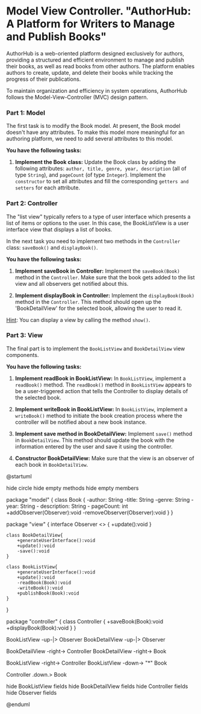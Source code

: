 # Model View Controller. "AuthorHub: A Platform for Writers to Manage and Publish Books"

AuthorHub is a web-oriented platform designed exclusively for authors, providing a structured and efficient environment to manage and publish their books, as well as read books from other authors. The platform enables authors to create, update, and delete their books while tracking the progress of their publications. 

To maintain organization and efficiency in system operations, AuthorHub follows the Model-View-Controller (MVC) design pattern.

### Part 1: Model

The first task is to modify the Book model. At present, the Book model doesn't have any attributes. To make this model more meaningful for an authoring platform, we need to add several attributes to this model.

**You have the following tasks:**

1. **Implement the Book class:**
Update the Book class by adding the following attributes: `author, title, genre, year, description` (all of type `String`), and `pageCount` (of type `Integer`). Implement the `constructor` to set all attributes and fill the corresponding `getters and setters` for each attribute.


### Part 2: Controller

The "list view" typically refers to a type of user interface which presents a list of items or options to the user. In this case, the BookListView is a user interface view that displays a list of books.

In the next task you need to implement two methods in the `Controller` class: `saveBook()` and `displayBook()`. 

**You have the following tasks:**

1. **Implement saveBook in Controller:**
Implement the `saveBook(Book)` method in the `Controller`. Make sure that the book gets added to the list view and all observers get notified about this.

2. **Implement displayBook in Controller:**
Implement the `displayBook(Book)` method in the `Controller`. This method should open up the 'BookDetailView' for the selected book, allowing the user to read it.

<ins>Hint</ins>: You can display a view by calling the method `show()`.

### Part 3: View
The final part is to implement the `BookListView` and `BookDetailView` view components. 

**You have the following tasks:**

1. **Implement readBook in BookListView:**
In `BookListView`, implement a `readBook()` method. The `readBook()` method in `BookListView` appears to be a user-triggered action that tells the Controller to display details of the selected book.

2. **Implement writeBook in BookListView:**
In `BookListView`, implement a `writeBook()` method to initiate the book creation process where the controller will be notified about a new book instance.

3. **Implement save method in BookDetailView:**
Implement `save()` method in `BookDetailView`. This method should update the book with the information entered by the user and save it using the controller.

4. **Constructor BookDetailView:**
Make sure that the view is an observer of each book in `BookDetailView`.



@startuml

hide circle
hide empty methods
hide empty members

package "model" {
    class Book {
        -author: String 
        -title: String
        -genre: String
        - year: String
        - description: String
        - pageCount: int
        +addObserver(Observer):void
        -removeObserver(Observer):void
    }
}

package "view" {
    interface Observer <<interface>> {
        +update():void
    }
    
    class BookDetailView{
        +generateUserInterface():void
        +update():void
        -save():void
    }
    
    class BookListView{
        +generateUserInterface():void
        +update():void
        -readBook(Book):void
        -writeBook():void
        +publishBook(Book):void
    }
}

package "controller" {
    class Controller {
        +saveBook(Book):void
        +displayBook(Book):void
    }
}

BookListView -up-|> Observer
BookDetailView -up-|> Observer

BookDetailView -right-> Controller
BookDetailView -right-> Book

BookListView -right-> Controller
BookListView -down-> "*" Book

Controller .down.> Book

hide BookListView fields
hide BookDetailView fields
hide Controller fields
hide Observer fields

@enduml


